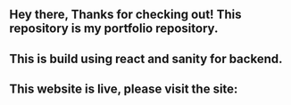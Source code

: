 ## Hey there, Thanks for checking out! This repository is my portfolio repository.


## This is build using react and sanity for backend.

## This website is live, please visit the site: